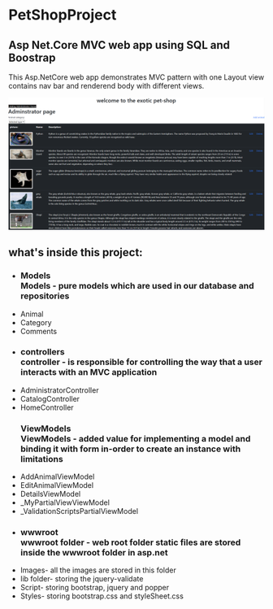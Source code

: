 # PetShopProject
<h2>  Asp Net.Core MVC web app using SQL and Boostrap</h2>

This Asp.NetCore web app demonstrates MVC pattern with one Layout view contains nav bar and renderend body with different views.

![](Images/Screenshot%202023-01-17%20122637.png)
<h2>what's inside this project:</h2>

<ul>
  <li>
 <h3>Models <br>
   Models - pure models which are used in our database and repositories </h3>
  </li>
<li>Animal </li>
<li> Category </li>
<li> Comments </li>
</ul>



<ul>
  <li>
 <h3> controllers <br>
   controller - is responsible for controlling the way that a user interacts with an MVC application </h3>
  </li>
<li> AdministratorController </li>
<li> CatalogController </li>
<li> HomeController </li>
</ul>

<ul>

 <h3>ViewModels <br>
 ViewModels - added value for implementing a model and binding it with form in-order to create an instance with limitations</h3>
  <li>AddAnimalViewModel</li>
  <li>EditAnimalViewModel</li>
  <li>DetailsViewModel</li>
  <li>_MyPartialViewViewModel</li>
  <li>_ValidationScriptsPartialViewModel</li>
</ul>


  
<ul>
  <li>
 <h3> wwwroot <br>
   wwwroot folder - web root folder static files are stored inside the wwwroot folder in asp.net </h3>
  </li>
<li> Images- all the images are stored in this folder </li>
<li> lib folder- storing the jquery-validate </li>
<li> Script- storing  bootstrap, jquery and popper </li>
<li>Styles- storing bootstrap.css and styleSheet.css </li>
</ul>

<ul>



